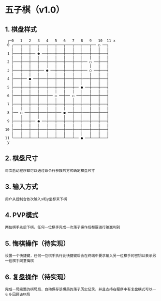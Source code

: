 # 五子棋（v1.0）

## 1. 棋盘样式

     ┌─0   1   2   3   4   5   6   7   8   9   10  11 x 
     0 ┌───┬───┬───┬───┬───┬───┬───┬───┬───┬── ○ ──┐
       |   |   |   |   |   |   |   |   |   |   |   |   
     1 ├───┼───┼── ● ──┼───┼───┼───┼───┼───┼───┼───┤
       |   |   |   |   |   |   |   |   |   |   |   |   
     2 ├───┼───┼───┼───┼───┼───┼───┼───┼── ○ ──┼───┤
       |   |   |   |   |   |   |   |   |   |   |   |   
     3 ├───┼───┼───┼── ● ──┼───┼───┼───┼── ○ ──┼───┤
       |   |   |   |   |   |   |   |   |   |   |   |   
     4 ├───┼── ● ──┼───┼───┼───┼───┼───┼───┼───┼───┤
       |   |   |   |   |   |   |   |   |   |   |   |   
     5 ├───┼───┼───┼───┼───┼───┼───┼── ● ──┼───┼───┤
       |   |   |   |   |   |   |   |   |   |   |   |   
     6 ├───┼───┼───┼───┼── ○ ──┼── ○ ──┼───┼───┼───┤
       |   |   |   |   |   |   |   |   |   |   |   |   
     7 ├───┼───┼───┼───┼───┼───┼───┼───┼───┼───┼───┤
       |   |   |   |   |   |   |   |   |   |   |   |   
     8 ├── ○ ──┼───┼───┼───┼── ● ──┼───┼───┼───┼───┤
       |   |   |   |   |   |   |   |   |   |   |   |   
     9 ├───┼───┼── ● ──┼───┼───┼───┼───┼───┼───┼───┤
       |   |   |   |   |   |   |   |   |   |   |   |   
    10 ├───┼───┼───┼───┼───┼───┼───┼───┼───┼───┼───┤
       |   |   |   |   |   |   |   |   |   |   |   |   
    11 └───┴───┴───┴───┴───┴───┴───┴── ● ──┴───┴───┘
     y

## 2. 棋盘尺寸

    每次启动程序都可以通过命令行参数的方式确定棋盘尺寸

## 3. 输入方式

    用户从控制台依次输入x和y坐标来下棋

## 4. PVP模式

    两位棋手先后下棋，任何一位棋手完成一次落子操作后都要进行输赢判别

## 5. 悔棋操作（待实现）

    设置一个快捷键，任何一位棋手执行此快捷键后会在终端中要求输入另一位棋手的密钥以表示另一位棋手同意悔棋

## 6. 复盘操作（待实现）

    完成一局完整的棋局后，自动保存该棋局的落子历史记录，并且支持在程序中有复盘模式可以一步步回顾该棋局
    